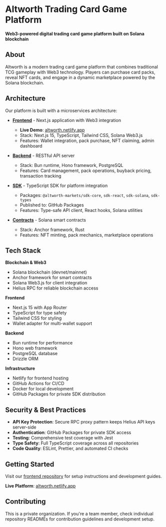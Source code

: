 # Altworth Trading Card Game Platform

**Web3-powered digital trading card game platform built on Solana blockchain**

## About

Altworth is a modern trading card game platform that combines traditional TCG gameplay with Web3 technology. Players can purchase card packs, reveal NFT cards, and engage in a dynamic marketplace powered by the Solana blockchain.

## Architecture

Our platform is built with a microservices architecture:

- **[Frontend](https://github.com/altworth-markets/front-end)** - Next.js application with Web3 integration
  - **Live Demo**: [altworth.netlify.app](https://altworth.netlify.app)
  - Stack: Next.js 15, TypeScript, Tailwind CSS, Solana Web3.js
  - Features: Wallet integration, pack purchase, NFT claiming, admin dashboard

- **[Backend](https://github.com/altworth-markets/backend)** - RESTful API server
  - Stack: Bun runtime, Hono framework, PostgreSQL
  - Features: Card management, pack operations, buyback pricing, transaction tracking

- **[SDK](https://github.com/altworth-markets/sdk)** - TypeScript SDK for platform integration
  - Packages: `@altworth-markets/sdk-core`, `sdk-react`, `sdk-solana`, `sdk-types`
  - Published to: GitHub Packages
  - Features: Type-safe API client, React hooks, Solana utilities

- **[Contracts](https://github.com/altworth-markets/contracts)** - Solana smart contracts
  - Stack: Anchor framework, Rust
  - Features: NFT minting, pack mechanics, marketplace operations

## Tech Stack

**Blockchain & Web3**
- Solana blockchain (devnet/mainnet)
- Anchor framework for smart contracts
- Solana Web3.js for client integration
- Helius RPC for reliable blockchain access

**Frontend**
- Next.js 15 with App Router
- TypeScript for type safety
- Tailwind CSS for styling
- Wallet adapter for multi-wallet support

**Backend**
- Bun runtime for performance
- Hono web framework
- PostgreSQL database
- Drizzle ORM

**Infrastructure**
- Netlify for frontend hosting
- GitHub Actions for CI/CD
- Docker for local development
- GitHub Packages for private SDK distribution

## Security & Best Practices

- **API Key Protection**: Secure RPC proxy pattern keeps Helius API keys server-side
- **Authentication**: GitHub Packages for private SDK access
- **Testing**: Comprehensive test coverage with Jest
- **Type Safety**: Full TypeScript coverage across all repositories
- **Code Quality**: ESLint, Prettier, and automated CI checks

## Getting Started

Visit our [frontend repository](https://github.com/altworth-markets/front-end) for setup instructions and development guides.

**Live Platform**: [altworth.netlify.app](https://altworth.netlify.app)

## Contributing

This is a private organization. If you're a team member, check individual repository READMEs for contribution guidelines and development setup.
